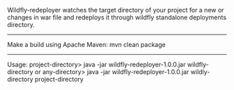 Wildfly-redeployer watches the target directory of your project for a new or changes in war file and redeploys it through wildfly standalone deployments directory.
***
Make a build using Apache Maven:
    mvn clean package
***
Usage:
    project-directory> java -jar wildfly-redeployer-1.0.0.jar wildfly-directory
or
    any-directory> java -jar wildfly-redeployer-1.0.0.jar wildly-directory project-directory
